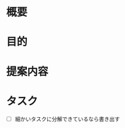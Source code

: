 <!-- あくまでテンプレートなので必ずしもすべての項目を埋めなくてよい...が、全て書いてくれるとより良い。 -->

<!-- 要望のテンプレート -->
# 概要

# 目的

# 提案内容

# タスク

- [ ] 細かいタスクに分解できているなら書き出す
